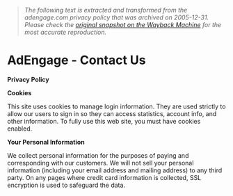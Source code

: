 > *The following text is extracted and transformed from the adengage.com privacy policy that was archived on 2005-12-31. Please check the [original snapshot on the Wayback Machine](https://web.archive.org/web/20051231034544id_/http%3A//www.adengage.com/privacy.cfm) for the most accurate reproduction.*

# AdEngage - Contact Us

**Privacy Policy**

**Cookies**

This site uses cookies to manage login information. They are used strictly to allow our users to sign in so they can access statistics, account info, and other information. To fully use this web site, you must have cookies enabled. 

**Your Personal Information**

We collect personal information for the purposes of paying and corresponding with our customers. We will not sell your personal information (including your email address and mailing address) to any third party. On any pages where credit card information is collected, SSL encryption is used to safeguard the data. 
